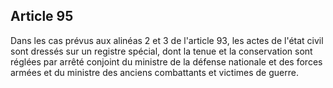 Article 95
----
Dans les cas prévus aux alinéas 2 et 3 de l'article 93, les actes de l'état
civil sont dressés sur un registre spécial, dont la tenue et la conservation
sont réglées par arrêté conjoint du ministre de la défense nationale et des
forces armées et du ministre des anciens combattants et victimes de guerre.
